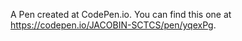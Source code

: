 A Pen created at CodePen.io. You can find this one at https://codepen.io/JACOBIN-SCTCS/pen/yqexPg.

 
